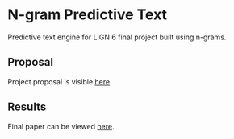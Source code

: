 # N-gram Predictive Text

Predictive text engine for LIGN 6 final project built using n-grams.

## Proposal

Project proposal is visible [here](PROPOSAL.md).

## Results

Final paper can be viewed [here](writeup/writeup.md).